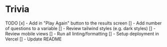 # Trivia

TODO
[x] - Add in "Play Again" button to the results screen
[] - Add number of questions to a variable
[] - Review tailwind styles (e.g. dark styles)
[] - Review mobile views
[] - Run all linting/formatting
[] - Setup deployment in Vercel
[] - Update README